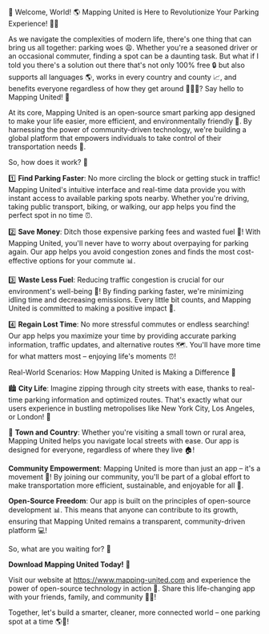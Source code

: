 🚨 Welcome, World! 🌎 Mapping United is Here to Revolutionize Your Parking Experience! 🚗💥

As we navigate the complexities of modern life, there's one thing that can bring us all together: parking woes 😩. Whether you're a seasoned driver or an occasional commuter, finding a spot can be a daunting task. But what if I told you there's a solution out there that's not only 100% free 🔒 but also supports all languages 🌎, works in every country and county 📈, and benefits everyone regardless of how they get around 🚌🚂🛴️? Say hello to Mapping United! 👋

At its core, Mapping United is an open-source smart parking app designed to make your life easier, more efficient, and environmentally friendly 🌟. By harnessing the power of community-driven technology, we're building a global platform that empowers individuals to take control of their transportation needs 💪.

So, how does it work? 🤔

1️⃣ **Find Parking Faster**: No more circling the block or getting stuck in traffic! Mapping United's intuitive interface and real-time data provide you with instant access to available parking spots nearby. Whether you're driving, taking public transport, biking, or walking, our app helps you find the perfect spot in no time ⏰.

2️⃣ **Save Money**: Ditch those expensive parking fees and wasted fuel 💸! With Mapping United, you'll never have to worry about overpaying for parking again. Our app helps you avoid congestion zones and finds the most cost-effective options for your commute 📊.

3️⃣ **Waste Less Fuel**: Reducing traffic congestion is crucial for our environment's well-being 🌿! By finding parking faster, we're minimizing idling time and decreasing emissions. Every little bit counts, and Mapping United is committed to making a positive impact 💚.

4️⃣ **Regain Lost Time**: No more stressful commutes or endless searching! Our app helps you maximize your time by providing accurate parking information, traffic updates, and alternative routes 🗺️. You'll have more time for what matters most – enjoying life's moments ⏰!

Real-World Scenarios: How Mapping United is Making a Difference 🌟

🏙️ **City Life**: Imagine zipping through city streets with ease, thanks to real-time parking information and optimized routes. That's exactly what our users experience in bustling metropolises like New York City, Los Angeles, or London! 🗼️

🌳 **Town and Country**: Whether you're visiting a small town or rural area, Mapping United helps you navigate local streets with ease. Our app is designed for everyone, regardless of where they live 🏠!

**Community Empowerment**: Mapping United is more than just an app – it's a movement 💪! By joining our community, you'll be part of a global effort to make transportation more efficient, sustainable, and enjoyable for all 👫.

**Open-Source Freedom**: Our app is built on the principles of open-source development 📊. This means that anyone can contribute to its growth, ensuring that Mapping United remains a transparent, community-driven platform 💻!

So, what are you waiting for? 🤔

**Download Mapping United Today!** 🔴

Visit our website at https://www.mapping-united.com and experience the power of open-source technology in action 🚀. Share this life-changing app with your friends, family, and community 👫👥!

Together, let's build a smarter, cleaner, more connected world – one parking spot at a time 🌎💪!